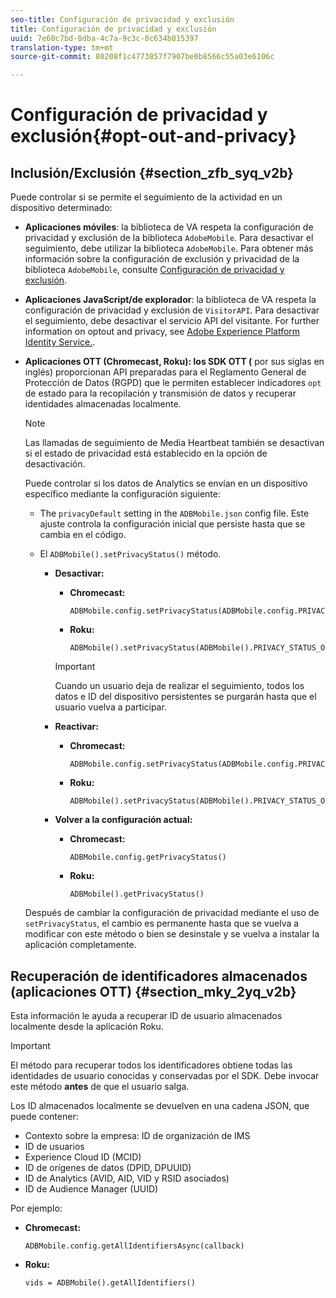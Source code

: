```yaml
---
seo-title: Configuración de privacidad y exclusión
title: Configuración de privacidad y exclusión
uuid: 7e60c7bd-8dba-4c7a-9c3c-0c634b815397
translation-type: tm+mt
source-git-commit: 80208f1c4773857f7907be0b8566c55a03e6106c

---
```



# Configuración de privacidad y exclusión{#opt-out-and-privacy}

## Inclusión/Exclusión {#section_zfb_syq_v2b}

Puede controlar si se permite el seguimiento de la actividad en un dispositivo determinado:

* **Aplicaciones móviles**: la biblioteca de VA respeta la configuración de privacidad y exclusión de la biblioteca `AdobeMobile`. Para desactivar el seguimiento, debe utilizar la biblioteca `AdobeMobile`. Para obtener más información sobre la configuración de exclusión y privacidad de la biblioteca `AdobeMobile`, consulte [Configuración de privacidad y exclusión](https://docs.adobe.com/content/help/en/mobile-services/android/gdpr-privacy-android/privacy.html).
* **Aplicaciones JavaScript/de explorador**: la biblioteca de VA respeta la configuración de privacidad y exclusión de `VisitorAPI`. Para desactivar el seguimiento, debe desactivar el servicio API del visitante. For further information on opt­out and privacy, see [Adobe Experience Platform Identity Service.](https://marketing.adobe.com/resources/help/en_US/mcvid/).
* **Aplicaciones OTT (Chromecast, Roku): los SDK OTT (** por sus siglas en inglés) proporcionan API preparadas para el Reglamento General de Protección de Datos (RGPD) que le permiten establecer indicadores `opt` de estado para la recopilación y transmisión de datos y recuperar identidades almacenadas localmente.

   >[!NOTE]
   >
   >Las llamadas de seguimiento de Media Heartbeat también se desactivan si el estado de privacidad está establecido en la opción de desactivación.

   Puede controlar si los datos de Analytics se envían en un dispositivo específico mediante la configuración siguiente:

   * The `privacyDefault` setting in the `ADBMobile.json` config file. Este ajuste controla la configuración inicial que persiste hasta que se cambia en el código.

   * El `ADBMobile().setPrivacyStatus()` método.

      * **Desactivar:**

         * **Chromecast:**

            ```
            ADBMobile.config.setPrivacyStatus(ADBMobile.config.PRIVACY_STATUS_OPT_OUT)
            ```

         * **Roku:**

            ```
            ADBMobile().setPrivacyStatus(ADBMobile().PRIVACY_STATUS_OPT_OUT)
            ```
         >[!IMPORTANT]
         >
         >Cuando un usuario deja de realizar el seguimiento, todos los datos e ID del dispositivo persistentes se purgarán hasta que el usuario vuelva a participar.

      * **Reactivar:**

         * **Chromecast:**

            ```
            ADBMobile.config.setPrivacyStatus(ADBMobile.config.PRIVACY_STATUS_OPT_IN)
            ```

         * **Roku:**

            ```
            ADBMobile().setPrivacyStatus(ADBMobile().PRIVACY_STATUS_OPT_IN)
            ```
      * **Volver a la configuración actual:**

         * **Chromecast:**

            ```
            ADBMobile.config.getPrivacyStatus()
            ```

         * **Roku:**

            ```
            ADBMobile().getPrivacyStatus()
            ```
   Después de cambiar la configuración de privacidad mediante el uso de `setPrivacyStatus`, el cambio es permanente hasta que se vuelva a modificar con este método o bien se desinstale y se vuelva a instalar la aplicación completamente.

## Recuperación de identificadores almacenados (aplicaciones OTT) {#section_mky_2yq_v2b}

Esta información le ayuda a recuperar ID de usuario almacenados localmente desde la aplicación Roku.

>[!IMPORTANT]
>
>El método para recuperar todos los identificadores obtiene todas las identidades de usuario conocidas y conservadas por el SDK. Debe invocar este método **antes** de que el usuario salga.

Los ID almacenados localmente se devuelven en una cadena JSON, que puede contener:

* Contexto sobre la empresa: ID de organización de IMS
* ID de usuarios
* Experience Cloud ID (MCID)
* ID de orígenes de datos (DPID, DPUUID)
* ID de Analytics (AVID, AID, VID y RSID asociados)
* ID de Audience Manager (UUID)

Por ejemplo:

* **Chromecast:**

   ```
   ADBMobile.config.getAllIdentifiersAsync(callback)
   ```

* **Roku:**

   ```
   vids = ADBMobile().getAllIdentifiers()
   ```

